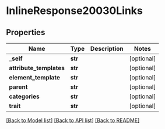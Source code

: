 # InlineResponse20030Links

## Properties
Name | Type | Description | Notes
------------ | ------------- | ------------- | -------------
**_self** | **str** |  | [optional] 
**attribute_templates** | **str** |  | [optional] 
**element_template** | **str** |  | [optional] 
**parent** | **str** |  | [optional] 
**categories** | **str** |  | [optional] 
**trait** | **str** |  | [optional] 

[[Back to Model list]](../README.md#documentation-for-models) [[Back to API list]](../README.md#documentation-for-api-endpoints) [[Back to README]](../README.md)


